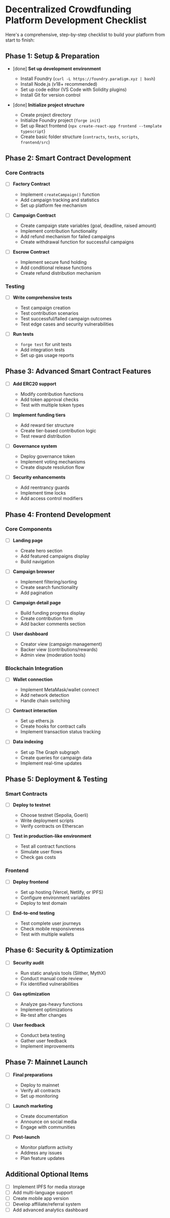 # Decentralized Crowdfunding Platform Development Checklist

Here's a comprehensive, step-by-step checklist to build your platform from start to finish:

## Phase 1: Setup & Preparation

- [done] **Set up development environment**

  - Install Foundry (`curl -L https://foundry.paradigm.xyz | bash`)
  - Install Node.js (v18+ recommended)
  - Set up code editor (VS Code with Solidity plugins)
  - Install Git for version control

- [done] **Initialize project structure**
  - Create project directory
  - Initialize Foundry project (`forge init`)
  - Set up React frontend (`npx create-react-app frontend --template typescript`)
  - Create basic folder structure (`contracts`, `tests`, `scripts`, `frontend/src`)

## Phase 2: Smart Contract Development

### Core Contracts

- [ ] **Factory Contract**

  - Implement `createCampaign()` function
  - Add campaign tracking and statistics
  - Set up platform fee mechanism

- [ ] **Campaign Contract**

  - Create campaign state variables (goal, deadline, raised amount)
  - Implement contribution functionality
  - Add refund mechanism for failed campaigns
  - Create withdrawal function for successful campaigns

- [ ] **Escrow Contract**
  - Implement secure fund holding
  - Add conditional release functions
  - Create refund distribution mechanism

### Testing

- [ ] **Write comprehensive tests**

  - Test campaign creation
  - Test contribution scenarios
  - Test successful/failed campaign outcomes
  - Test edge cases and security vulnerabilities

- [ ] **Run tests**
  - `forge test` for unit tests
  - Add integration tests
  - Set up gas usage reports

## Phase 3: Advanced Smart Contract Features

- [ ] **Add ERC20 support**

  - Modify contribution functions
  - Add token approval checks
  - Test with multiple token types

- [ ] **Implement funding tiers**

  - Add reward tier structure
  - Create tier-based contribution logic
  - Test reward distribution

- [ ] **Governance system**

  - Deploy governance token
  - Implement voting mechanisms
  - Create dispute resolution flow

- [ ] **Security enhancements**
  - Add reentrancy guards
  - Implement time locks
  - Add access control modifiers

## Phase 4: Frontend Development

### Core Components

- [ ] **Landing page**

  - Create hero section
  - Add featured campaigns display
  - Build navigation

- [ ] **Campaign browser**

  - Implement filtering/sorting
  - Create search functionality
  - Add pagination

- [ ] **Campaign detail page**

  - Build funding progress display
  - Create contribution form
  - Add backer comments section

- [ ] **User dashboard**
  - Creator view (campaign management)
  - Backer view (contributions/rewards)
  - Admin view (moderation tools)

### Blockchain Integration

- [ ] **Wallet connection**

  - Implement MetaMask/wallet connect
  - Add network detection
  - Handle chain switching

- [ ] **Contract interaction**

  - Set up ethers.js
  - Create hooks for contract calls
  - Implement transaction status tracking

- [ ] **Data indexing**
  - Set up The Graph subgraph
  - Create queries for campaign data
  - Implement real-time updates

## Phase 5: Deployment & Testing

### Smart Contracts

- [ ] **Deploy to testnet**

  - Choose testnet (Sepolia, Goerli)
  - Write deployment scripts
  - Verify contracts on Etherscan

- [ ] **Test in production-like environment**
  - Test all contract functions
  - Simulate user flows
  - Check gas costs

### Frontend

- [ ] **Deploy frontend**

  - Set up hosting (Vercel, Netlify, or IPFS)
  - Configure environment variables
  - Deploy to test domain

- [ ] **End-to-end testing**
  - Test complete user journeys
  - Check mobile responsiveness
  - Test with multiple wallets

## Phase 6: Security & Optimization

- [ ] **Security audit**

  - Run static analysis tools (Slither, MythX)
  - Conduct manual code review
  - Fix identified vulnerabilities

- [ ] **Gas optimization**

  - Analyze gas-heavy functions
  - Implement optimizations
  - Re-test after changes

- [ ] **User feedback**
  - Conduct beta testing
  - Gather user feedback
  - Implement improvements

## Phase 7: Mainnet Launch

- [ ] **Final preparations**

  - Deploy to mainnet
  - Verify all contracts
  - Set up monitoring

- [ ] **Launch marketing**

  - Create documentation
  - Announce on social media
  - Engage with communities

- [ ] **Post-launch**
  - Monitor platform activity
  - Address any issues
  - Plan feature updates

## Additional Optional Items

- [ ] Implement IPFS for media storage
- [ ] Add multi-language support
- [ ] Create mobile app version
- [ ] Develop affiliate/referral system
- [ ] Add advanced analytics dashboard
